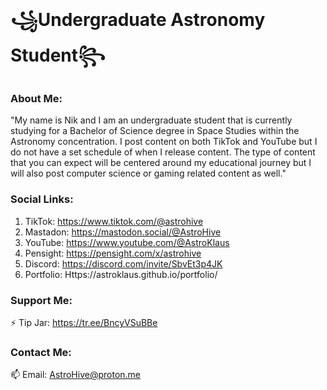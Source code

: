 # ꧁Undergraduate Astronomy Student꧂

### About Me:
"My name is Nik and I am an undergraduate student that is currently studying for a Bachelor of Science degree in Space Studies within the Astronomy concentration. I post content on both TikTok and YouTube but I do not have a set schedule of when I release content. The type of content that you can expect will be centered around my educational journey but I will also post computer science or gaming related content as well."

### Social Links:
1. TikTok: https://www.tiktok.com/@astrohive
2. Mastadon: https://mastodon.social/@AstroHive
3. YouTube: https://www.youtube.com/@AstroKlaus
4. Pensight: https://pensight.com/x/astrohive
5. Discord: https://discord.com/invite/SbvEt3p4JK
6. Portfolio: Https://astroklaus.github.io/portfolio/

### Support Me:
⚡ Tip Jar: https://tr.ee/BncyVSuBBe

### Contact Me:
📫 Email: AstroHive@proton.me
